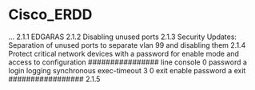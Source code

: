 # Cisco_ERDD

...
2.1.1 EDGARAS
2.1.2 Disabling unused ports
2.1.3 Security Updates: Separation of unused ports to separate vlan 99 and disabling them
2.1.4 Protect critical network devices with a password for enable mode and access to configuration
################
line console 0
password a
login
logging synchronous
exec-timeout 3 0
exit
enable password a
exit
#################
2.1.5
